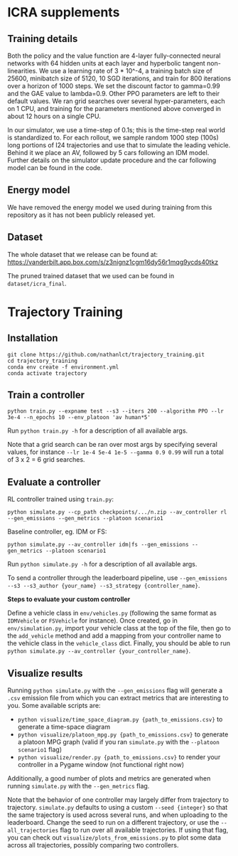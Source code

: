 # ICRA supplements

## Training details

Both the policy and the value function are 4-layer fully-connected neural networks with 64 hidden units at each layer and hyperbolic tangent non-linearities. We use a learning rate of 3 * 10^-4, a training batch size of 25600, minibatch size of 5120, 10 SGD iterations, and train for 800 iterations over a horizon of 1000 steps.
We set the discount factor to gamma=0.99 and the GAE value to lambda=0.9. Other PPO parameters are left to their default values. We ran grid searches over several hyper-parameters, each on 1 CPU, and training for the parameters mentioned above converged in about 12 hours on a single CPU.

In our simulator, we use a time-step of 0.1s; this is the time-step real world is standardized to. For each rollout,  we sample random 1000 step (100s) long portions of I24 trajectories and use that to simulate the leading vehicle. Behind it we place an AV, followed by 5 cars following an IDM model. Further details on the simulator update procedure and the car following model can be found in the code. 

## Energy model

We have removed the energy model we used during training from this repository as it has not been publicly released yet. 

## Dataset

The whole dataset that we release can be found at: https://vanderbilt.app.box.com/s/z3nignz1cgm16dy56r1mqg9ycds40tkz

The pruned trained dataset that we used can be found in `dataset/icra_final`. 

# Trajectory Training

## Installation

```
git clone https://github.com/nathanlct/trajectory_training.git
cd trajectory_training
conda env create -f environment.yml
conda activate trajectory
```

## Train a controller

```
python train.py --expname test --s3 --iters 200 --algorithm PPO --lr 3e-4 --n_epochs 10 --env_platoon 'av human*5'
```

Run `python train.py -h` for a description of all available args. 

Note that a grid search can be ran over most args by specifying several values, for instance `--lr 1e-4 5e-4 1e-5 --gamma 0.9 0.99` will run a total of 3 x 2 = 6 grid searches. 

## Evaluate a controller

RL controller trained using `train.py`:

```
python simulate.py --cp_path checkpoints/.../n.zip --av_controller rl --gen_emissions --gen_metrics --platoon scenario1
```

Baseline controller, eg. IDM or FS:

```
python simulate.py --av_controller idm|fs --gen_emissions --gen_metrics --platoon scenario1
```

Run `python simulate.py -h` for a description of all available args.

To send a controller through the leaderboard pipeline, use `--gen_emissions --s3 --s3_author {your_name} --s3_strategy {controller_name}`.

**Steps to evaluate your custom controller**

Define a vehicle class in `env/vehicles.py` (following the same format as `IDMVehicle` or `FSVehicle` for instance). Once created, go in `env/simulation.py`, import your vehicle class at the top of the file, then go to the `add_vehicle` method and add a mapping from your controller name to the vehicle class in the `vehicle_class` dict. Finally, you should be able to run `python simulate.py --av_controller {your_controller_name}`.

## Visualize results

Running `python simulate.py` with the `--gen_emissions` flag will generate a `.csv` emission file from which you can extract metrics that are interesting to you. Some available scripts are:

- `python visualize/time_space_diagram.py {path_to_emissions.csv}` to generate a time-space diagram
- `python visualize/platoon_mpg.py {path_to_emissions.csv}` to generate a platoon MPG graph (valid if you ran `simulate.py` with the `--platoon scenario1` flag)
- `python visualize/render.py {path_to_emissions.csv}` to render your controller in a Pygame window (not functional right now)

Additionally, a good number of plots and metrics are generated when running `simulate.py` with the `--gen_metrics` flag. 

Note that the behavior of one controller may largely differ from trajectory to trajectory. `simulate.py` defaults to using a custom `--seed {integer}` so that the same trajectory is used across several runs, and when uploading to the leaderboard. Change the seed to run on a different trajectory, or use the `--all_trajectories` flag to run over all available trajectories. If using that flag, you can check out `visualize/plots_from_emissions.py` to plot some data across all trajectories, possibly comparing two controllers. 
